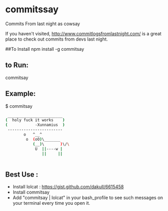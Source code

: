 # commitssay
Commits From last night as cowsay

If you haven't visited, http://www.commitlogsfromlastnight.com/ is a great place to check out commits from devs last night.

##To Install 
npm install -g commitsay

## to Run: 
commitsay

## Example: 
$ commitsay

```sh
 ________________________
(  holy fuck it works    )
(            -Xunnamius  )
 ------------------------
        o   ^__^
         o  (oO)\_______
            (__)\       )\/\
             U  ||----w |
                ||     ||
                
```                


## Best Use : 
- Install lolcat : https://gist.github.com/dakull/6615458 
- Install commitsay
- Add "commitsay | lolcat" in your bash_profile to see such messages on your terminal every time you open it. 

